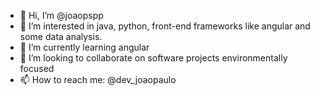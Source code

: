 - 👋 Hi, I’m @joaopspp
- 👀 I’m interested in java, python, front-end frameworks like angular and some data analysis.
- 💞️ I’m currently learning angular 
- 🌱 I’m looking to collaborate on software projects environmentally focused
- 📫 How to reach me: @dev_joaopaulo

<!---
joaopspp/joaopspp is a ✨ special ✨ repository because its `README.md` (this file) appears on your GitHub profile.
You can click the Preview link to take a look at your changes.
--->
